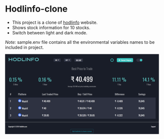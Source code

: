 # Hodlinfo-clone

- This project is a clone of [hodlinfo](https://hodlinfo.com/) website.
- Shows stock information for 10 stocks.
- Switch between light and dark mode.

*Note:* sample.env file contains all the environmental variables names to be included in project.

![img](./public/images/screencapture-localhost-3000-XRP-INR-2023-05-04-23_13_53.png)
